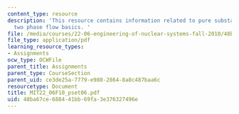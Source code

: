 ```yaml
---
content_type: resource
description: 'This resource contains information related to pure substance model and
  two phase flow basics. '
file: /media/courses/22-06-engineering-of-nuclear-systems-fall-2010/48ba67ce688441bb69fa3e376327496e_MIT22_06F10_pset06.pdf
file_type: application/pdf
learning_resource_types:
- Assignments
ocw_type: OCWFile
parent_title: Assignments
parent_type: CourseSection
parent_uid: ce3de25a-7779-e980-2864-8a8c487baa6c
resourcetype: Document
title: MIT22_06F10_pset06.pdf
uid: 48ba67ce-6884-41bb-69fa-3e376327496e
---
```

